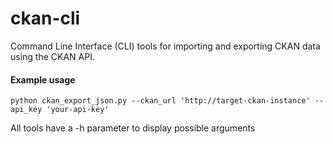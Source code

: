 # ckan-cli

Command Line Interface (CLI) tools for importing and exporting CKAN data using the CKAN API.

#### Example usage

    python ckan_export_json.py --ckan_url 'http://target-ckan-instance' --api_key 'your-api-key'

All tools have a -h parameter to display possible arguments
